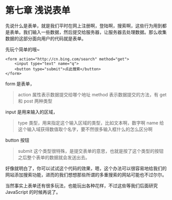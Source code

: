 第七章 浅说表单
===

先说什么是表单，就是我们平时在网上注册啊，登陆啊，搜索啊，这些行为用到都是表单。我们输入一些数据，然后提交给服务器，让服务器去处理数据。那么收集数据的这部分面向用户的代码就是表单。

先玩个简单的哦~

	<form action="http://cn.bing.com/search" method="get">
		<input type="text" name="q">
		<button type="submit">点此搜索</button>
	</form>

form 是表单，

> action 属性表示数据提交给哪个地址
> method 表示数据提交的方法，有 get 和 post 两种类型

input 是用来输入的区域，

> type 类型，用来指定这个输入区域的类型，比如文本啊，数字啊
> name 给这个输入域获得数值取个名字，要不然很多输入框什么的怎么区分啊

button 按钮

> submit 这个类型很特殊，是提交表单的意思，也就是按了这个类型的按钮之后整个表单的数据就会发送出去。

好像就明白了，你可以试试这个代码的效果，嗯，这个办法可以很容易地给我们的网站添加搜索功能，进而的我们想想那些所谓的多重搜索的网站可能也不过尔尔。

当然事实上表单还有很多玩法，也能玩出各种花样，不过这些等我们后面研究 JavaScript 的时候再说了。
